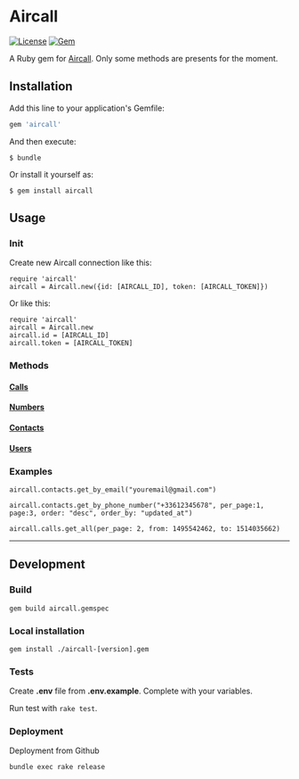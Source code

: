 # Aircall

[![License](http://img.shields.io/badge/license-MIT-green.svg?style=flat)](https://github.com/HazAT/badge/blob/master/LICENSE)
[![Gem](https://badge.fury.io/rb/aircall.svg)](https://rubygems.org/gems/aircall)

A Ruby gem for [Aircall](https://developer.aircall.io/api-references/).
Only some methods are presents for the moment.


## Installation

Add this line to your application's Gemfile:

```ruby
gem 'aircall'
```

And then execute:

    $ bundle

Or install it yourself as:

    $ gem install aircall


## Usage

### Init

Create new Aircall connection like this:

    require 'aircall'
    aircall = Aircall.new({id: [AIRCALL_ID], token: [AIRCALL_TOKEN]})

Or like this:
    
    require 'aircall'
    aircall = Aircall.new
    aircall.id = [AIRCALL_ID]
    aircall.token = [AIRCALL_TOKEN]


### Methods

#### [Calls](./doc/calls.md)
#### [Numbers](./doc/numbers.md)
#### [Contacts](./doc/contacts.md)
#### [Users](./doc/users.md)

### Examples
`aircall.contacts.get_by_email("youremail@gmail.com")`

`aircall.contacts.get_by_phone_number("+33612345678", per_page:1, page:3, order: "desc", order_by: "updated_at")`

`aircall.calls.get_all(per_page: 2, from: 1495542462, to: 1514035662)`

---

## Development

### Build
`gem build aircall.gemspec`

### Local installation
`gem install ./aircall-[version].gem`


### Tests

Create **.env** file from **.env.example**.
Complete with your variables.
 
Run test with `rake test`. 


### Deployment

 Deployment from Github
 
`bundle exec rake release`